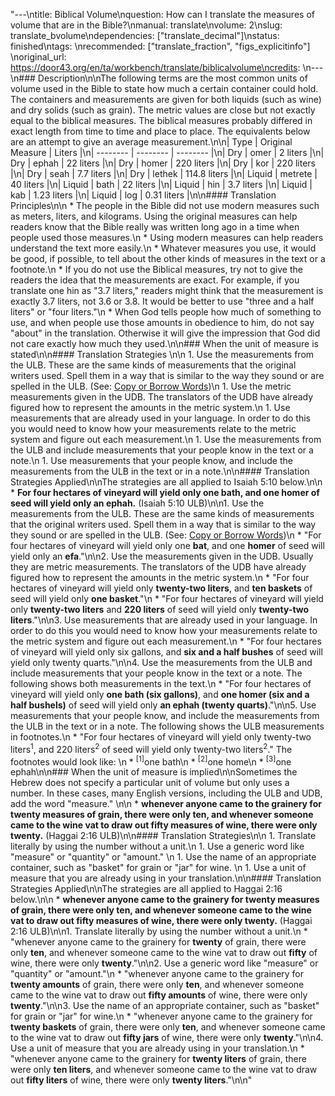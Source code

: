 "---\ntitle: Biblical Volume\nquestion: How can I translate the measures of volume that are in the Bible?\nmanual: translate\nvolume: 2\nslug: translate_bvolume\ndependencies: [\"translate_decimal\"]\nstatus:  finished\ntags: \nrecommended: [\"translate_fraction\", \"figs_explicitinfo\"]  \noriginal_url: https://door43.org/en/ta/workbench/translate/biblicalvolume\ncredits: \n---\n### Description\n\nThe following terms are the most common units of volume used in the Bible to state how much a certain container could hold. The containers and measurements are given for both liquids (such as wine) and dry solids (such as grain). The metric values are close but not exactly equal to the biblical measures. The biblical measures probably differed in exact length from time to time and place to place. The equivalents below are an attempt to give an average measurement.\n\n| Type |  Original Measure |   Liters |\n| -------- | -------- | -------- |\n| Dry |  omer |  2 liters |\n| Dry |  ephah |  22 liters |\n| Dry |  homer |  220 liters |\n| Dry |  kor |  220 liters |\n| Dry |  seah |  7.7 liters |\n| Dry |  lethek |  114.8 liters |\n| Liquid |  metrete |  40 liters |\n| Liquid |  bath |  22 liters |\n| Liquid |  hin |  3.7 liters |\n| Liquid |  kab |  1.23 liters |\n| Liquid |  log |  0.31 liters |\n\n#### Translation Principles\n\n  * The people in the Bible did not use modern measures such as meters, liters, and kilograms. Using the original measures can help readers know that the Bible really was written long ago in a time when people used those measures.\n  * Using modern measures can help readers understand the text more easily.\n  * Whatever measures you use, it would be good, if possible, to tell about the other kinds of measures in the text or a footnote.\n  * If you do not use the Biblical measures, try not to give the readers the idea that the measurements are exact. For example, if you translate one hin as \"3.7 liters,\" readers might think that the measurement is exactly 3.7 liters, not 3.6 or 3.8. It would be better to use \"three and a half liters\" or \"four liters.\"\n  * When God tells people how much of something to use, and when people use those amounts in obedience to him, do not say \"about\" in the translation. Otherwise it will give the impression that God did not care exactly how much they used.\n\n### When the unit of measure is stated\n\n#### Translation Strategies \n\n  1. Use the measurements from the ULB. These are the same kinds of measurements that the original writers used. Spell them in a way that is similar to the way they sound or are spelled in the ULB. (See: [Copy or Borrow Words](https://git.door43.org/Door43/en-ta-translate-vol1/src/master/content/translate_transliterate.md))\n  1. Use the metric measurements given in the UDB. The translators of the UDB have already figured how to represent the amounts in the metric system.\n  1. Use measurements that are already used in your language. In order to do this you would need to know how your measurements relate to the metric system and figure out each measurement.\n  1. Use the measurements from the ULB and include measurements that your people know in the text or a note.\n  1. Use measurements that your people know, and include the measurements from the ULB in the text or in a note.\n\n#### Translation Strategies Applied\n\nThe strategies are all applied to Isaiah 5:10 below.\n\n  * **For four hectares of vineyard will yield only one bath, and one homer of seed will yield only an ephah.** (Isaiah 5:10 ULB)\n\n1. Use the measurements from the ULB. These are the same kinds of measurements that the original writers used. Spell them in a way that is similar to the way they sound or are spelled in the ULB. (See: [Copy or Borrow Words](https://git.door43.org/Door43/en-ta-translate-vol1/src/master/content/translate_transliterate.md))\n  * \"For four hectares of vineyard will yield only one __bat__, and one __homer__ of seed will yield only an __efa__.\"\n\n2. Use the measurements given in the UDB. Usually they are metric measurements. The translators of the UDB have already figured how to represent the amounts in the metric system.\n  * \"For four hectares of vineyard will yield only __twenty-two liters__, and __ten baskets__ of seed will yield only __one basket__.\"\n    * \"For four hectares of vineyard will yield only __twenty-two liters__ and __220 liters__ of seed will yield only __twenty-two liters__.\"\n\n3. Use measurements that are already used in your language. In order to do this you would need to know how your measurements relate to the metric system and figure out each measurement.\n  * \"For four hectares of vineyard will yield only six gallons, and __six and a half bushes__ of seed will yield only twenty quarts.\"\n\n4. Use the measurements from the ULB and include measurements that your people know in the text or a note.  The following shows both measurements in the text.\n  * \"For four hectares of vineyard will yield only __one bath (six gallons)__, and __one homer (six and a half bushels)__ of seed will yield only __an ephah (twenty quarts)__.\"\n\n5. Use measurements that your people know, and include the measurements from the ULB in the text or in a note. The following shows the ULB measurements in footnotes.\n  * \"For four hectares of vineyard will yield only twenty-two liters<sup>1</sup>, and 220 liters<sup>2</sup> of seed will yield only twenty-two liters<sup>2</sup>.\" The footnotes would look like: \n    * <sup>[1]</sup>one bath\n    * <sup>[2]</sup>one home\n    * <sup>[3]</sup>one ephah\n\n### When the unit of measure is implied\n\nSometimes the Hebrew does not specify a particular unit of volume but only uses a number. In these cases, many English versions, including the ULB and UDB, add the word \"measure.\" \n\n  * **whenever anyone came to the grainery for __twenty measures__ of grain, there were only __ten__, and whenever someone came to the wine vat to draw out __fifty measures__ of wine, there were only __twenty__.** (Haggai 2:16 ULB)\n\n#### Translation Strategies\n\n  1. Translate literally by using the number without a unit.\n  1. Use a generic word like \"measure\" or \"quantity\" or \"amount.\" \n  1. Use the name of an appropriate container, such as \"basket\" for grain or \"jar\" for wine. \n  1. Use a unit of measure that you are already using in your translation.\n\n#### Translation Strategies Applied\n\nThe strategies are all applied to Haggai 2:16 below.\n\n  * **whenever anyone came to the grainery for __twenty measures__ of grain, there were only __ten__, and whenever someone came to the wine vat to draw  out __fifty measures__ of wine, there were only __twenty__.** (Haggai 2:16 ULB)\n\n1. Translate literally by using the number without a unit.\n  * \"whenever anyone came to the grainery for __twenty__ of grain, there were only __ten__, and whenever someone came to the wine vat to draw out __fifty__ of wine, there were only __twenty__.\"\n\n2. Use a generic word like \"measure\" or \"quantity\" or \"amount.\"\n  * \"whenever anyone came to the grainery for __twenty amounts__ of grain, there were only __ten__, and whenever someone came to the wine vat to draw out __fifty amounts__ of wine, there were only __twenty__.\"\n\n3. Use the name of an appropriate container, such as \"basket\" for grain or \"jar\" for wine.\n  * \"whenever anyone came to the grainery for __twenty baskets__ of grain, there were only __ten__, and whenever someone came to the wine vat to draw out __fifty jars__ of wine, there were only __twenty__.\"\n\n4. Use a unit of measure that you are already using in your translation.\n  * \"whenever anyone came to the grainery for __twenty liters__ of grain, there were only __ten liters__, and whenever someone came to the wine vat to draw out __fifty liters__ of wine, there were only __twenty liters__.\"\n\n"
